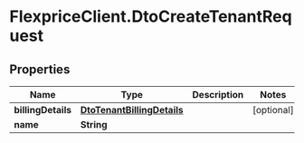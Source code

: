 # FlexpriceClient.DtoCreateTenantRequest

## Properties

Name | Type | Description | Notes
------------ | ------------- | ------------- | -------------
**billingDetails** | [**DtoTenantBillingDetails**](DtoTenantBillingDetails.md) |  | [optional] 
**name** | **String** |  | 



